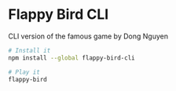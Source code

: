 # Flappy Bird CLI

CLI version of the famous game by Dong Nguyen

```bash
# Install it
npm install --global flappy-bird-cli

# Play it
flappy-bird
```
